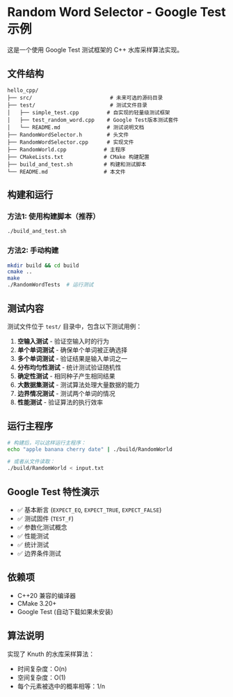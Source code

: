 # Random Word Selector - Google Test 示例

这是一个使用 Google Test 测试框架的 C++ 水库采样算法实现。

## 文件结构

```
hello_cpp/
├── src/                         # 未来可选的源码目录
├── test/                        # 测试文件目录
│   ├── simple_test.cpp         # 自实现的轻量级测试框架
│   ├── test_random_word.cpp    # Google Test版本测试套件
│   └── README.md               # 测试说明文档
├── RandomWordSelector.h        # 头文件
├── RandomWordSelector.cpp      # 实现文件
├── RandomWorld.cpp            # 主程序
├── CMakeLists.txt             # CMake 构建配置
├── build_and_test.sh          # 构建和测试脚本
└── README.md                  # 本文件
```

## 构建和运行

### 方法1: 使用构建脚本（推荐）

```bash
./build_and_test.sh
```

### 方法2: 手动构建

```bash
mkdir build && cd build
cmake ..
make
./RandomWordTests  # 运行测试
```

## 测试内容

测试文件位于 `test/` 目录中，包含以下测试用例：

1. **空输入测试** - 验证空输入时的行为
2. **单个单词测试** - 确保单个单词被正确选择
3. **多个单词测试** - 验证结果是输入单词之一
4. **分布均匀性测试** - 统计测试验证随机性
5. **确定性测试** - 相同种子产生相同结果
6. **大数据集测试** - 测试算法处理大量数据的能力
7. **边界情况测试** - 测试两个单词的情况
8. **性能测试** - 验证算法的执行效率

## 运行主程序

```bash
# 构建后，可以这样运行主程序：
echo "apple banana cherry date" | ./build/RandomWorld

# 或者从文件读取：
./build/RandomWorld < input.txt
```

## Google Test 特性演示

- ✅ 基本断言 (`EXPECT_EQ`, `EXPECT_TRUE`, `EXPECT_FALSE`)
- ✅ 测试固件 (`TEST_F`)
- ✅ 参数化测试概念
- ✅ 性能测试
- ✅ 统计测试
- ✅ 边界条件测试

## 依赖项

- C++20 兼容的编译器
- CMake 3.20+
- Google Test (自动下载如果未安装)

## 算法说明

实现了 Knuth 的水库采样算法：
- 时间复杂度：O(n)
- 空间复杂度：O(1)
- 每个元素被选中的概率相等：1/n
